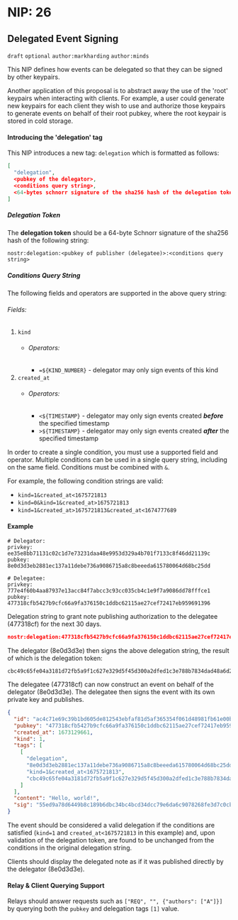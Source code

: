 NIP: 26
=======

Delegated Event Signing
-----

`draft` `optional` `author:markharding` `author:minds`

This NIP defines how events can be delegated so that they can be signed by other keypairs.

Another application of this proposal is to abstract away the use of the 'root' keypairs when interacting with clients. For example, a user could generate new keypairs for each client they wish to use and authorize those keypairs to generate events on behalf of their root pubkey, where the root keypair is stored in cold storage. 

#### Introducing the 'delegation' tag

This NIP introduces a new tag: `delegation` which is formatted as follows:

```json
[
  "delegation",
  <pubkey of the delegator>,
  <conditions query string>,
  <64-bytes schnorr signature of the sha256 hash of the delegation token>
]
```

##### Delegation Token

The **delegation token** should be a 64-byte Schnorr signature of the sha256 hash of the following string:

```
nostr:delegation:<pubkey of publisher (delegatee)>:<conditions query string>
```

##### Conditions Query String

The following fields and operators are supported in the above query string:

###### Fields:
1. `kind`
   -  ###### Operators:
      -  `=${KIND_NUMBER}` - delegator may only sign events of this kind
2. `created_at`
   -  ###### Operators:
      -  `<${TIMESTAMP}` - delegator may only sign events created ***before*** the specified timestamp
      -  `>${TIMESTAMP}` - delegator may only sign events created ***after*** the specified timestamp

In order to create a single condition, you must use a supported field and operator. Multiple conditions can be used in a single query string, including on the same field. Conditions must be combined with `&`.

For example, the following condition strings are valid:

- `kind=1&created_at<1675721813`
- `kind=0&kind=1&created_at>1675721813`
- `kind=1&created_at>1675721813&created_at<1674777689`

#### Example

```
# Delegator:
privkey: ee35e8bb71131c02c1d7e73231daa48e9953d329a4b701f7133c8f46dd21139c
pubkey:  8e0d3d3eb2881ec137a11debe736a9086715a8c8beeeda615780064d68bc25dd

# Delegatee:
privkey: 777e4f60b4aa87937e13acc84f7abcc3c93cc035cb4c1e9f7a9086dd78fffce1
pubkey:  477318cfb5427b9cfc66a9fa376150c1ddbc62115ae27cef72417eb959691396
```

Delegation string to grant note publishing authorization to the delegatee (477318cf) for the next 30 days.
```json
nostr:delegation:477318cfb5427b9cfc66a9fa376150c1ddbc62115ae27cef72417eb959691396:kind=1&created_at<1675721885
```

The delegator (8e0d3d3e) then signs the above delegation string, the result of which is the delegation token:
```
cbc49c65fe04a3181d72fb5a9f1c627e329d5f45d300a2dfed1c3e788b7834dad48a6d27d8e244af39c77381334ede97d4fd15abe80f35fda695fd9bd732aa1e
```

The delegatee (477318cf) can now construct an event on behalf of the delegator (8e0d3d3e). The delegatee then signs the event with its own private key and publishes.
```json
{
  "id": "ac4c71e69c39b1bd605de812543ebfaf81d5af365354f061d48981fb61e00b8a",
  "pubkey": "477318cfb5427b9cfc66a9fa376150c1ddbc62115ae27cef72417eb959691396",
  "created_at": 1673129661,
  "kind": 1,
  "tags": [
    [
      "delegation",
      "8e0d3d3eb2881ec137a11debe736a9086715a8c8beeeda615780064d68bc25dd",
      "kind=1&created_at<1675721813",
      "cbc49c65fe04a3181d72fb5a9f1c627e329d5f45d300a2dfed1c3e788b7834dad48a6d27d8e244af39c77381334ede97d4fd15abe80f35fda695fd9bd732aa1e"
    ]
  ],
  "content": "Hello, world!",
  "sig": "55ed9a78d6449b8c189b6dbc34bc4bcd34dcc79e6da6c9078268fe3d7c0cbe62b1b907ffb76ba591e83895b1329bf2e6e16f3b0cd5827272e420d419c6f0f0b5"
}
```

The event should be considered a valid delegation if the conditions are satisfied (`kind=1` and `created_at<1675721813` in this example) and, upon validation of the delegation token, are found to be unchanged from the conditions in the original delegation string.

Clients should display the delegated note as if it was published directly by the delegator (8e0d3d3e).


#### Relay & Client Querying Support

Relays should answer requests such as `["REQ", "", {"authors": ["A"]}]` by querying both the `pubkey` and delegation tags `[1]` value.  
